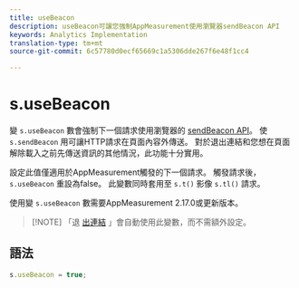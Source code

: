 ```yaml
---
title: useBeacon
description: useBeacon可讓您強制AppMeasurement使用瀏覽器sendBeacon API
keywords: Analytics Implementation
translation-type: tm+mt
source-git-commit: 6c57780d0ecf65669c1a5306dde267f6e48f1cc4

---
```



# s.useBeacon

變 `s.useBeacon` 數會強制下一個請求使用瀏覽器的 [sendBeacon API](https://developer.mozilla.org/en-US/docs/Web/API/Navigator/sendBeacon)。 使 `s.sendBeacon` 用可讓HTTP請求在頁面內容外傳送。 對於退出連結和您想在頁面解除載入之前先傳送資訊的其他情況，此功能十分實用。

設定此值僅適用於AppMeasurement觸發的下一個請求。 觸發請求後， `s.useBeacon` 重設為false。 此變數同時套用至 `s.t()` 影像 `s.tl()` 請求。

使用變 `s.useBeacon` 數需要AppMeasurement 2.17.0或更新版本。

> [!NOTE] 「退 [出連結](s-linktrackvars.md) 」會自動使用此變數，而不需額外設定。

## 語法

```js
s.useBeacon = true;
```
